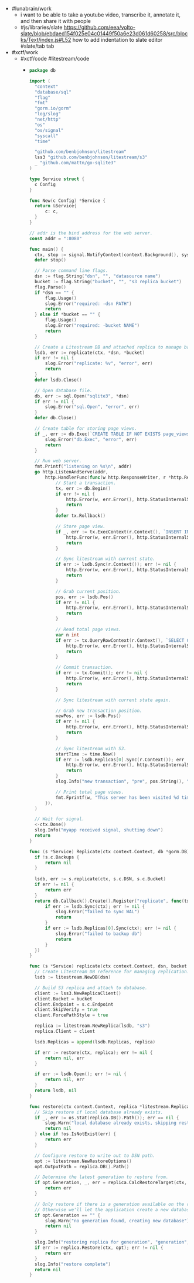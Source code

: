 - #lunabrain/work
	- i want to be able to take a youtube video, transcribe it, annotate it, and then share it with people
	- #js/libraries/slate https://github.com/eea/volto-slate/blob/ebdaed154f025e04c01449f50a6e23d061d60258/src/blocks/Text/index.js#L52 how to add indentation to slate editor #slate/tab tab
- #xctf/work
	- #xctf/code #litestream/code
		- ```go
		  package db
		  
		  import (
		  	"context"
		  	"database/sql"
		  	"flag"
		  	"fmt"
		  	"gorm.io/gorm"
		  	"log/slog"
		  	"net/http"
		  	"os"
		  	"os/signal"
		  	"syscall"
		  	"time"
		  
		  	"github.com/benbjohnson/litestream"
		  	lss3 "github.com/benbjohnson/litestream/s3"
		  	_ "github.com/mattn/go-sqlite3"
		  )
		  
		  type Service struct {
		  	c Config
		  }
		  
		  func New(c Config) *Service {
		  	return &Service{
		  		c: c,
		  	}
		  }
		  
		  // addr is the bind address for the web server.
		  const addr = ":8080"
		  
		  func main() {
		  	ctx, stop := signal.NotifyContext(context.Background(), syscall.SIGTERM)
		  	defer stop()
		  
		  	// Parse command line flags.
		  	dsn := flag.String("dsn", "", "datasource name")
		  	bucket := flag.String("bucket", "", "s3 replica bucket")
		  	flag.Parse()
		  	if *dsn == "" {
		  		flag.Usage()
		  		slog.Error("required: -dsn PATH")
		  		return
		  	} else if *bucket == "" {
		  		flag.Usage()
		  		slog.Error("required: -bucket NAME")
		  		return
		  	}
		  
		  	// Create a Litestream DB and attached replica to manage background replication.
		  	lsdb, err := replicate(ctx, *dsn, *bucket)
		  	if err != nil {
		  		slog.Error("replicate: %v", "error", err)
		  		return
		  	}
		  	defer lsdb.Close()
		  
		  	// Open database file.
		  	db, err := sql.Open("sqlite3", *dsn)
		  	if err != nil {
		  		slog.Error("sql.Open", "error", err)
		  	}
		  	defer db.Close()
		  
		  	// Create table for storing page views.
		  	if _, err := db.Exec(`CREATE TABLE IF NOT EXISTS page_views (id INTEGER PRIMARY KEY, timestamp TEXT);`); err != nil {
		  		slog.Error("db.Exec", "error", err)
		  		return
		  	}
		  
		  	// Run web server.
		  	fmt.Printf("listening on %s\n", addr)
		  	go http.ListenAndServe(addr,
		  		http.HandlerFunc(func(w http.ResponseWriter, r *http.Request) {
		  			// Start a transaction.
		  			tx, err := db.Begin()
		  			if err != nil {
		  				http.Error(w, err.Error(), http.StatusInternalServerError)
		  				return
		  			}
		  			defer tx.Rollback()
		  
		  			// Store page view.
		  			if _, err := tx.ExecContext(r.Context(), `INSERT INTO page_views (timestamp) VALUES (?);`, time.Now().Format(time.RFC3339)); err != nil {
		  				http.Error(w, err.Error(), http.StatusInternalServerError)
		  				return
		  			}
		  
		  			// Sync litestream with current state.
		  			if err := lsdb.Sync(r.Context()); err != nil {
		  				http.Error(w, err.Error(), http.StatusInternalServerError)
		  				return
		  			}
		  
		  			// Grab current position.
		  			pos, err := lsdb.Pos()
		  			if err != nil {
		  				http.Error(w, err.Error(), http.StatusInternalServerError)
		  				return
		  			}
		  
		  			// Read total page views.
		  			var n int
		  			if err := tx.QueryRowContext(r.Context(), `SELECT COUNT(1) FROM page_views;`).Scan(&n); err != nil {
		  				http.Error(w, err.Error(), http.StatusInternalServerError)
		  				return
		  			}
		  
		  			// Commit transaction.
		  			if err := tx.Commit(); err != nil {
		  				http.Error(w, err.Error(), http.StatusInternalServerError)
		  				return
		  			}
		  
		  			// Sync litestream with current state again.
		  
		  			// Grab new transaction position.
		  			newPos, err := lsdb.Pos()
		  			if err != nil {
		  				http.Error(w, err.Error(), http.StatusInternalServerError)
		  				return
		  			}
		  
		  			// Sync litestream with S3.
		  			startTime := time.Now()
		  			if err := lsdb.Replicas[0].Sync(r.Context()); err != nil {
		  				http.Error(w, err.Error(), http.StatusInternalServerError)
		  				return
		  			}
		  			slog.Info("new transaction", "pre", pos.String(), "post", newPos.String(), "elapsed", time.Since(startTime))
		  
		  			// Print total page views.
		  			fmt.Fprintf(w, "This server has been visited %d times.\n", n)
		  		}),
		  	)
		  
		  	// Wait for signal.
		  	<-ctx.Done()
		  	slog.Info("myapp received signal, shutting down")
		  	return
		  }
		  
		  func (s *Service) Replicate(ctx context.Context, db *gorm.DB) error {
		  	if !s.c.Backups {
		  		return nil
		  	}
		  	
		  	lsdb, err := s.replicate(ctx, s.c.DSN, s.c.Bucket)
		  	if err != nil {
		  		return err
		  	}
		  	return db.Callback().Create().Register("replicate", func(tx *gorm.DB) {
		  		if err := lsdb.Sync(ctx); err != nil {
		  			slog.Error("failed to sync WAL")
		  			return
		  		}
		  		if err := lsdb.Replicas[0].Sync(ctx); err != nil {
		  			slog.Error("failed to backup db")
		  			return
		  		}
		  	})
		  }
		  
		  func (s *Service) replicate(ctx context.Context, dsn, bucket string) (*litestream.DB, error) {
		  	// Create Litestream DB reference for managing replication.
		  	lsdb := litestream.NewDB(dsn)
		  
		  	// Build S3 replica and attach to database.
		  	client := lss3.NewReplicaClient()
		  	client.Bucket = bucket
		  	client.Endpoint = s.c.Endpoint
		  	client.SkipVerify = true
		  	client.ForcePathStyle = true
		  
		  	replica := litestream.NewReplica(lsdb, "s3")
		  	replica.Client = client
		  
		  	lsdb.Replicas = append(lsdb.Replicas, replica)
		  
		  	if err := restore(ctx, replica); err != nil {
		  		return nil, err
		  	}
		  
		  	if err := lsdb.Open(); err != nil {
		  		return nil, err
		  	}
		  	return lsdb, nil
		  }
		  
		  func restore(ctx context.Context, replica *litestream.Replica) (err error) {
		  	// Skip restore if local database already exists.
		  	if _, err := os.Stat(replica.DB().Path()); err == nil {
		  		slog.Warn("local database already exists, skipping restore")
		  		return nil
		  	} else if !os.IsNotExist(err) {
		  		return err
		  	}
		  
		  	// Configure restore to write out to DSN path.
		  	opt := litestream.NewRestoreOptions()
		  	opt.OutputPath = replica.DB().Path()
		  
		  	// Determine the latest generation to restore from.
		  	if opt.Generation, _, err = replica.CalcRestoreTarget(ctx, opt); err != nil {
		  		return err
		  	}
		  
		  	// Only restore if there is a generation available on the replica.
		  	// Otherwise we'll let the application create a new database.
		  	if opt.Generation == "" {
		  		slog.Warn("no generation found, creating new database")
		  		return nil
		  	}
		  
		  	slog.Info("restoring replica for generation", "generation", opt.Generation)
		  	if err := replica.Restore(ctx, opt); err != nil {
		  		return err
		  	}
		  	slog.Info("restore complete")
		  	return nil
		  }
		  
		  ```